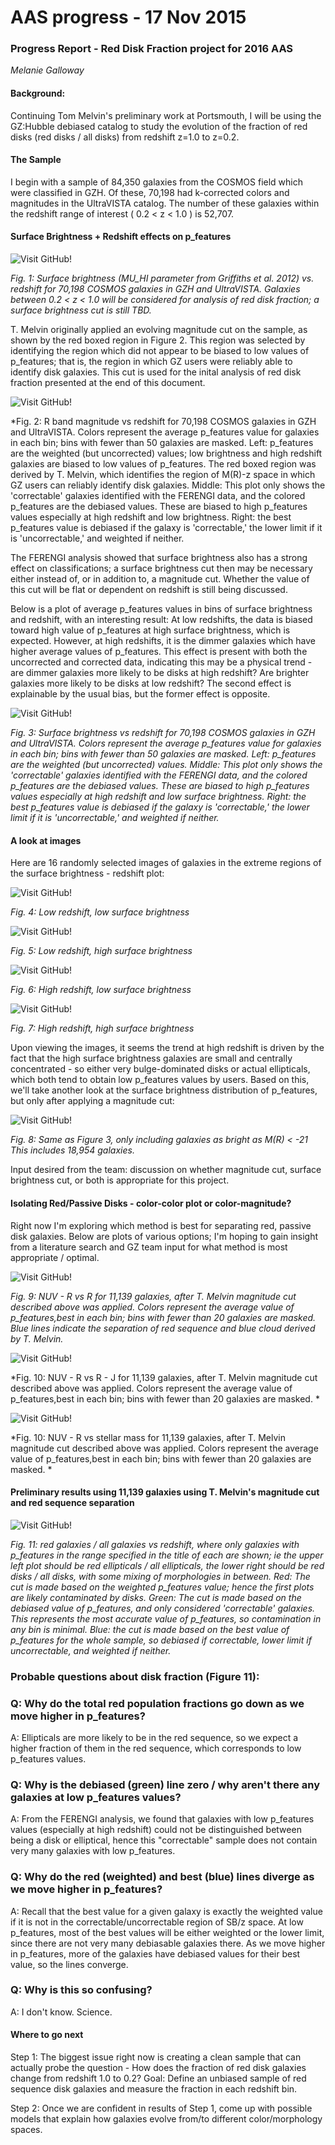 AAS progress - 17 Nov 2015
=====
### Progress Report - Red Disk Fraction project for 2016 AAS
*Melanie Galloway*

#### Background:

Continuing Tom Melvin's preliminary work at Portsmouth, I will be using the GZ:Hubble debiased catalog to study the evolution of the fraction of red disks (red disks / all disks) from redshift z=1.0 to z=0.2. 



#### The Sample

I begin with a sample of 84,350 galaxies from the COSMOS field which were classified in GZH. Of these, 70,198 had k-corrected colors and magnitudes in the UltraVISTA catalog. The number of these galaxies within the redshift range of interest ( 0.2 < z < 1.0 ) is 52,707. 

#### Surface Brightness + Redshift effects on p_features


![Visit GitHub!](https://github.com/Mel23/GZ_Hubble_Science/blob/master/Red_Disk_Fraction/SB_vs_redshift.png)

*Fig. 1: Surface brightness (MU_HI parameter from Griffiths et al. 2012) vs. redshift for 70,198 COSMOS galaxies in GZH and UltraVISTA. Galaxies between 0.2 < z < 1.0 will be considered for analysis of red disk fraction; a surface brightness cut is still TBD.*

T. Melvin originally applied an evolving magnitude cut on the sample, as shown by the red boxed region in Figure 2. This region was selected by identifying the region which did not appear to be biased to low values of p_features; that is, the region in which GZ users were reliably able to identify disk galaxies. This cut is used for the inital analysis of red disk fraction presented at the end of this document. 

![Visit GitHub!](https://github.com/Mel23/GZ_Hubble_Science/blob/master/Red_Disk_Fraction/mag_p_features.png)

*Fig. 2: R band magnitude vs redshift for 70,198 COSMOS galaxies in GZH and UltraVISTA. Colors represent the average p_features value for galaxies in each bin; bins with fewer than 50 galaxies are masked. Left: p_features are the weighted (but uncorrected) values; low brightness and high redshift galaxies are biased to low values of p_features. The red boxed region was derived by T. Melvin, which identifies the region of M(R)-z space in which GZ users can reliably identify disk galaxies. Middle: This plot only shows the 'correctable' galaxies identified with the FERENGI data, and the colored p_features are the debiased values. These are biased to high p_features values especially at high redshift and low brightness. Right: the best p_features value is debiased if the galaxy is 'correctable,' the lower limit if it is 'uncorrectable,' and weighted if neither. 

The FERENGI analysis showed that surface brightness also has a strong effect on classifications; a surface brightness cut then may be necessary either instead of, or in addition to, a magnitude cut. Whether the value of this cut will be flat or dependent on redshift is still being discussed. 

Below is a plot of average p_features values in bins of surface brightness and redshift, with an interesting result: At low redshifts, the data is biased toward high value of p_features at high surface brightness, which is expected. However, at high redshifts, it is the dimmer galaxies which have higher average values of p_features. This effect is present with both the uncorrected and corrected data, indicating this may be a physical trend - are dimmer galaxies more likely to be disks at high redshift? Are brighter galaxies more likely to be disks at low redshift? The second effect is explainable by the usual bias, but the former effect is opposite.  

![Visit GitHub!](https://github.com/Mel23/GZ_Hubble_Science/blob/master/Red_Disk_Fraction/mag_SB_p_features.png)

*Fig. 3: Surface brightness vs redshift for 70,198 COSMOS galaxies in GZH and UltraVISTA. Colors represent the average p_features value for galaxies in each bin; bins with fewer than 50 galaxies are masked. Left: p_features are the weighted (but uncorrected) values. Middle: This plot only shows the 'correctable' galaxies identified with the FERENGI data, and the colored p_features are the debiased values. These are biased to high p_features values especially at high redshift and low surface brightness. Right: the best p_features value is debiased if the galaxy is 'correctable,' the lower limit if it is 'uncorrectable,' and weighted if neither.*

#### A look at images 

Here are 16 randomly selected images of galaxies in the extreme regions of the surface brightness - redshift plot:

![Visit GitHub!](https://github.com/Mel23/GZ_Hubble_Science/blob/master/Red_Disk_Fraction/lowz_lowSB.png)

*Fig. 4: Low redshift, low surface brightness*

![Visit GitHub!](https://github.com/Mel23/GZ_Hubble_Science/blob/master/Red_Disk_Fraction/lowz_hiSB.png)

*Fig. 5: Low redshift, high surface brightness*

![Visit GitHub!](https://github.com/Mel23/GZ_Hubble_Science/blob/master/Red_Disk_Fraction/hiz_lowSB.png)

*Fig. 6: High redshift, low surface brightness*

![Visit GitHub!](https://github.com/Mel23/GZ_Hubble_Science/blob/master/Red_Disk_Fraction/hiz_hiSB.png)

*Fig. 7: High redshift, high surface brightness*

Upon viewing the images, it seems the trend at high redshift is driven by the fact that the high surface brightness galaxies are small and centrally concentrated - so either very bulge-dominated disks or actual ellipticals, which both tend to obtain low p_features values by users. Based on this, we'll take another look at the surface brightness distribution of p_features, but only after applying a magnitude cut:

![Visit GitHub!](https://github.com/Mel23/GZ_Hubble_Science/blob/master/Red_Disk_Fraction/mag_limited_SB_p_features.png)

*Fig. 8: Same as Figure 3, only including galaxies as bright as M(R) < -21 This includes 18,954 galaxies.*




Input desired from the team: discussion on whether magnitude cut, surface brightness cut, or both is appropriate for this project. 

#### Isolating Red/Passive Disks - color-color plot or color-magnitude? 

Right now I'm exploring which method is best for separating red, passive disk galaxies. Below are plots of various options; I'm hoping to  gain insight from a literature search and GZ team input for what method is most appropriate / optimal. 


![Visit GitHub!](https://github.com/Mel23/GZ_Hubble_Science/blob/master/Red_Disk_Fraction/color_mag_plot.png)

*Fig. 9: NUV - R vs R for 11,139 galaxies, after T. Melvin magnitude cut described above was applied. Colors represent the average value of p_features,best in each bin; bins with fewer than 20 galaxies are masked. Blue lines indicate the separation of red sequence and blue cloud derived by T. Melvin.*

![Visit GitHub!](https://github.com/Mel23/GZ_Hubble_Science/blob/master/Red_Disk_Fraction/color_color_plot.png)

*Fig. 10: NUV - R vs R - J for 11,139 galaxies, after T. Melvin magnitude cut described above was applied. Colors represent the average value of p_features,best in each bin; bins with fewer than 20 galaxies are masked. *

![Visit GitHub!](https://github.com/Mel23/GZ_Hubble_Science/blob/master/Red_Disk_Fraction/color_mass_plot.png)

*Fig. 10: NUV - R vs stellar mass for 11,139 galaxies, after T. Melvin magnitude cut described above was applied. Colors represent the average value of p_features,best in each bin; bins with fewer than 20 galaxies are masked. *


#### Preliminary results using 11,139 galaxies using T. Melvin's magnitude cut and red sequence separation

![Visit GitHub!](https://github.com/Mel23/GZ_Hubble_Science/blob/master/Red_Disk_Fraction/disk_fraction_p_bins.png)


*Fig. 11: red galaxies / all galaxies vs redshift, where only galaxies with p_features in the range specified in the title of each are shown; ie the upper left plot should be red ellipticals / all ellipticals, the lower right should be red disks / all disks, with some mixing of morphologies in between. Red: The cut is made based on the weighted p_features value; hence the first plots are likely contaminated by disks. Green: The cut is made based on the debiased value of p_features, and only considered 'correctable' galaxies. This represents the most accurate value of p_features, so contamination in any bin is minimal. Blue: the cut is made based on the best value of p_features for the whole sample, so debiased if correctable, lower limit if uncorrectable, and weighted if neither.*

### Probable questions about disk fraction (Figure 11):
### Q: Why do the total red population fractions go down as we move higher in p_features?
A: Ellipticals are more likely to be in the red sequence, so we expect a higher fraction of them in the red sequence, which corresponds to low p_features values. 
### Q: Why is the debiased (green) line zero / why aren't there any galaxies at low p_features values? 
A: From the FERENGI analysis, we found that galaxies with low p_features values (especially at high redshift) could not be distinguished between being a disk or elliptical, hence this "correctable" sample does not contain very many galaxies with low p_features. 
### Q: Why do the red (weighted) and best (blue) lines diverge as we move higher in p_features?
A: Recall that the best value for a given galaxy is exactly the weighted value if it is not in the correctable/uncorrectable region of SB/z space. At low p_features, most of the best values will be either weighted or the lower limit, since there are not very many debiasable galaxies there. As we move higher in p_features, more of the galaxies have debiased values for their best value, so the lines converge. 
### Q: Why is this so confusing?
A: I don't know. Science. 


#### Where to go next
Step 1: The biggest issue right now is creating a clean sample that can actually probe the question - How does the fraction of red disk galaxies change from redshift 1.0 to 0.2? Goal: Define an unbiased sample of red sequence disk galaxies and measure the fraction in each redshift bin.

Step 2: Once we are confident in results of Step 1, come up with possible models that explain how galaxies evolve from/to different color/morphology spaces. 
    

